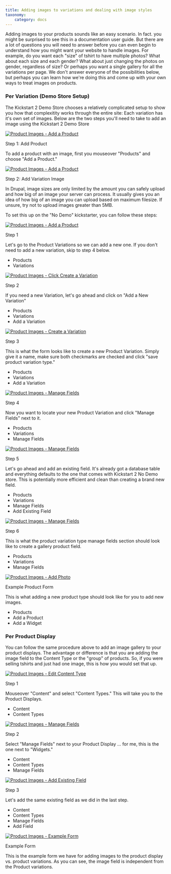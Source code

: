 ```yaml
---
title: Adding images to variations and dealing with image styles
taxonomy:
    category: docs
---
```


<div class="docs-enhanced">
<p>Adding images to your products sounds like an easy scenario. In fact. you might be surprised to see this in a documentation user guide. But there are a lot of questions you will need to answer before you can even begin to understand how you might want your website to handle images. For example, do you want each "size" of tshirt to have multiple photos? What about each size and each gender? What about just changing the photos on gender, regardless of size? Or perhaps you want a single gallery for all the variations per page. We don't answer everyone of the possibilities below, but perhaps you can learn how we're doing this and come up with your own ways to treat images on products.</p>
<h3>Per Variation (Demo Store Setup)</h3>
<p>The Kickstart 2 Demo Store chooses a relatively complicated setup to show you how that complexitity works through the entire site: Each variation has it's own set of images. Below are the two steps you'll need to take to add an image using the Kickstart 2 Demo Store</p>
<div class="screenshot screenshot-caption">
    <div class="img">
        <a href="/sites/default/files/docs/CK-Product-Images-01.png">
<img src="/sites/default/files/docs/CK-Product-Images-01.png" alt="Product Images - Add a Product" />
</a>
    </div>
    <div class="caption">
        <p class="caption-title">Step 1: Add Product</p>
        <p>To add a product with an image, first you mouseover "Products" and choose "Add a Product."</p>
    </div>
</div>
<div class="screenshot screenshot-caption">
    <div class="img">
        <a href="/sites/default/files/docs/CK-Product-Images-02.png">
<img src="/sites/default/files/docs/CK-Product-Images-02.png" alt="Product Images - Add a Product" />
</a>
    </div>
    <div class="caption">
        <p class="caption-title">Step 2: Add Variation Image</p>
        <p>In Drupal, image sizes are only limited by the amount you can safely upload and how big of an image your server can process. It usually gives you an idea of how big of an image you can upload based on maximum filesize. If unsure, try not to upload images greater than 5MB.</p>
    </div>
</div>
<p>To set this up on the "No Demo" kickstarter, you can follow these steps:</p>
<div class="screenshot screenshot-caption">
    <div class="img">
        <a href="/sites/default/files/docs/CK-Product-Images-03.png">
<img src="/sites/default/files/docs/CK-Product-Images-03.png" alt="Product Images - Add a Product" />
</a>
    </div>
    <div class="caption">
        <p class="caption-title">Step 1</p>
        <p>Let's go to the Product Variations so we can add a new one. If you don't need to add a new variation, skip to step 4 below.</p>
    </div>
    <ul class="screenshot_breadcrumbs">
        <li class="first">Products</li>
        <li class="last">Variations</li>
    </ul>
</div>
<div class="screenshot screenshot-caption">
    <div class="img">
        <a href="/sites/default/files/docs/CK-Product-Images-04.png">
<img src="/sites/default/files/docs/CK-Product-Images-04.png" alt="Product Images - Click Create a Variation" />
</a>
    </div>
    <div class="caption">
        <p class="caption-title">Step 2</p>
        <p>If you need a new Variation, let's go ahead and click on "Add a New Variation"</p>
    </div>
    <ul class="screenshot_breadcrumbs">
        <li class="first">Products</li>
        <li>Variations</li>
        <li class="last">Add a Variation</li>
    </ul>
</div>
<div class="screenshot screenshot-caption">
    <div class="img">
        <a href="/sites/default/files/docs/CK-Product-Images-05.png">
<img src="/sites/default/files/docs/CK-Product-Images-05.png" alt="Product Images - Create a Variation" />
</a>
    </div>
    <div class="caption">
        <p class="caption-title">Step 3</p>
        <p>This is what the form looks like to create a new Product Variation. Simply give it a name, make sure both checkmarks are checked and click "save product variation type."</p>
    </div>
    <ul class="screenshot_breadcrumbs">
        <li class="first">Products</li>
        <li>Variations</li>
        <li class="last">Add a Variation</li>
    </ul>
</div>
<div class="screenshot screenshot-caption">
    <div class="img">
        <a href="/sites/default/files/docs/CK-Product-Images-06.png">
<img src="/sites/default/files/docs/CK-Product-Images-06.png" alt="Product Images - Manage Fields" />
</a>
    </div>
    <div class="caption">
        <p class="caption-title">Step 4</p>
        <p>Now you want to locate your new Product Variation and click "Manage Fields" next to it.</p>
    </div>
    <ul class="screenshot_breadcrumbs">
        <li class="first">Products</li>
        <li>Variations</li>
        <li class="last">Manage Fields</li>
    </ul>
</div>
<div class="screenshot screenshot-caption">
    <div class="img">
        <a href="/sites/default/files/docs/CK-Product-Images-07.png">
<img src="/sites/default/files/docs/CK-Product-Images-07.png" alt="Product Images - Manage Fields" />
</a>
    </div>
    <div class="caption">
        <p class="caption-title">Step 5</p>
        <p>Let's go ahead and add an existing field. It's already got a database table and everything defaults to the one that comes with Kickstart 2 No Demo store. This is potentially more efficient and clean than creating a brand new field.</p>
    </div>
    <ul class="screenshot_breadcrumbs">
        <li class="first">Products</li>
        <li>Variations</li>
        <li>Manage Fields</li>
        <li class="last">Add Existing Field</li>
    </ul>
</div>
<div class="screenshot screenshot-caption">
    <div class="img">
        <a href="/sites/default/files/docs/CK-Product-Images-08.png">
<img src="/sites/default/files/docs/CK-Product-Images-08.png" alt="Product Images - Manage Fields" />
</a>
    </div>
    <div class="caption">
        <p class="caption-title">Step 6</p>
        <p>This is what the product variation type manage fields section should look like to create a gallery product field.</p>
    </div>
    <ul class="screenshot_breadcrumbs">
        <li class="first">Products</li>
        <li>Variations</li>
        <li class="last">Manage Fields</li>
    </ul>
</div><div class="screenshot screenshot-caption">
    <div class="img">
        <a href="/sites/default/files/docs/CK-Product-Images-09.png">
<img src="/sites/default/files/docs/CK-Product-Images-09.png" alt="Product Images - Add Photo" />
</a>
    </div>
    <div class="caption">
        <p class="caption-title">Example Product Form</p>
        <p>This is what adding a new product type should look like for you to add new images.</p>
    </div>
    <ul class="screenshot_breadcrumbs">
        <li class="first">Products</li>
        <li>Add a Product</li>
        <li class="last">Add a Widget</li>
    </ul>
</div>
<h3>Per Product Display</h3>
<p>You can follow the same procedure above to add an image gallery to your product displays. The advantage or difference is that you are adding the image field to the Content Type or the "group" of products. So, if you were selling tshirts and just had one image, this is how you would set that up.</p>
<div class="screenshot screenshot-caption">
    <div class="img">
        <a href="/sites/default/files/docs/CK-Product-Images-10.png">
<img src="/sites/default/files/docs/CK-Product-Images-10.png" alt="Product Images - Edit Content Type" />
</a>
    </div>
    <div class="caption">
        <p class="caption-title">Step 1</p>
        <p>Mouseover "Content" and select "Content Types." This will take you to the Product Displays.</p>
    </div>
    <ul class="screenshot_breadcrumbs">
        <li class="first">Content</li>
        <li class="last">Content Types</li>
    </ul>
</div>
<div class="screenshot screenshot-caption">
    <div class="img">
        <a href="/sites/default/files/docs/CK-Product-Images-11.png">
<img src="/sites/default/files/docs/CK-Product-Images-11.png" alt="Product Images - Manage Fields" />
</a>
    </div>
    <div class="caption">
        <p class="caption-title">Step 2</p>
        <p>Select "Manage Fields" next to your Product Display ... for me, this is the one next to "Widgets."</p>
    </div>
    <ul class="screenshot_breadcrumbs">
        <li class="first">Content</li>
        <li>Content Types</li>
        <li class="last">Manage Fields</li>
    </ul>
</div>
<div class="screenshot screenshot-caption">
    <div class="img">
        <a href="/sites/default/files/docs/CK-Product-Images-12.png">
<img src="/sites/default/files/docs/CK-Product-Images-12.png" alt="Product Images - Add Existing Field" />
</a>
    </div>
    <div class="caption">
        <p class="caption-title">Step 3</p>
        <p>Let's add the same existing field as we did in the last step.</p>
    </div>
    <ul class="screenshot_breadcrumbs">
        <li class="first">Content</li>
        <li>Content Types</li>
        <li>Manage Fields</li>
        <li class="last">Add Field</li>
    </ul>
</div>
<div class="screenshot screenshot-caption">
    <div class="img">
        <a href="/sites/default/files/docs/CK-Product-Images-13.png">
<img src="/sites/default/files/docs/CK-Product-Images-13.png" alt="Product Images - Example Form" />
</a>
    </div>
    <div class="caption">
        <p class="caption-title">Example Form</p>
        <p>This is the example form we have for adding images to the product display vs. product variations. As you can see, the image field is independent from the Product variations.</p>
    </div>
</div>
</div>